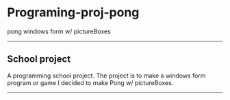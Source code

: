 # Programing-proj-pong
pong windows form w/ pictureBoxes

---

## School project
A programming school project.
The project is to make a windows form program or game I decided to make Pong w/ pictureBoxes.

---
